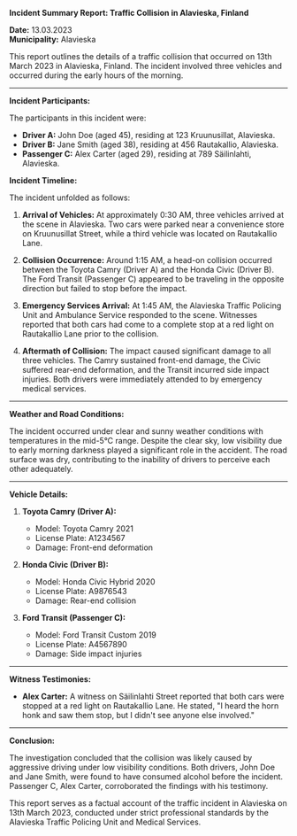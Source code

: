 

**Incident Summary Report: Traffic Collision in Alavieska, Finland**

**Date:** 13.03.2023  
**Municipality:** Alavieska  

This report outlines the details of a traffic collision that occurred on 13th March 2023 in Alavieska, Finland. The incident involved three vehicles and occurred during the early hours of the morning.

---

**Incident Participants:**

The participants in this incident were:

- **Driver A:** John Doe (aged 45), residing at 123 Kruunusillat, Alavieska.
- **Driver B:** Jane Smith (aged 38), residing at 456 Rautakallio, Alavieska.
- **Passenger C:** Alex Carter (aged 29), residing at 789 Säilinlahti, Alavieska.

**Incident Timeline:**

The incident unfolded as follows:

1. **Arrival of Vehicles:** At approximately 0:30 AM, three vehicles arrived at the scene in Alavieska. Two cars were parked near a convenience store on Kruunusillat Street, while a third vehicle was located on Rautakallio Lane.

2. **Collision Occurrence:** Around 1:15 AM, a head-on collision occurred between the Toyota Camry (Driver A) and the Honda Civic (Driver B). The Ford Transit (Passenger C) appeared to be traveling in the opposite direction but failed to stop before the impact.

3. **Emergency Services Arrival:** At 1:45 AM, the Alavieska Traffic Policing Unit and Ambulance Service responded to the scene. Witnesses reported that both cars had come to a complete stop at a red light on Rautakallio Lane prior to the collision.

4. **Aftermath of Collision:** The impact caused significant damage to all three vehicles. The Camry sustained front-end damage, the Civic suffered rear-end deformation, and the Transit incurred side impact injuries. Both drivers were immediately attended to by emergency medical services.

---

**Weather and Road Conditions:**

The incident occurred under clear and sunny weather conditions with temperatures in the mid-5°C range. Despite the clear sky, low visibility due to early morning darkness played a significant role in the accident. The road surface was dry, contributing to the inability of drivers to perceive each other adequately.

---

**Vehicle Details:**

1. **Toyota Camry (Driver A):**
   - Model: Toyota Camry 2021
   - License Plate: A1234567
   - Damage: Front-end deformation

2. **Honda Civic (Driver B):**
   - Model: Honda Civic Hybrid 2020
   - License Plate: A9876543
   - Damage: Rear-end collision

3. **Ford Transit (Passenger C):**
   - Model: Ford Transit Custom 2019
   - License Plate: A4567890
   - Damage: Side impact injuries

---

**Witness Testimonies:**

- **Alex Carter:** A witness on Säilinlahti Street reported that both cars were stopped at a red light on Rautakallio Lane. He stated, "I heard the horn honk and saw them stop, but I didn't see anyone else involved."

---

**Conclusion:**

The investigation concluded that the collision was likely caused by aggressive driving under low visibility conditions. Both drivers, John Doe and Jane Smith, were found to have consumed alcohol before the incident. Passenger C, Alex Carter, corroborated the findings with his testimony.

This report serves as a factual account of the traffic incident in Alavieska on 13th March 2023, conducted under strict professional standards by the Alavieska Traffic Policing Unit and Medical Services.